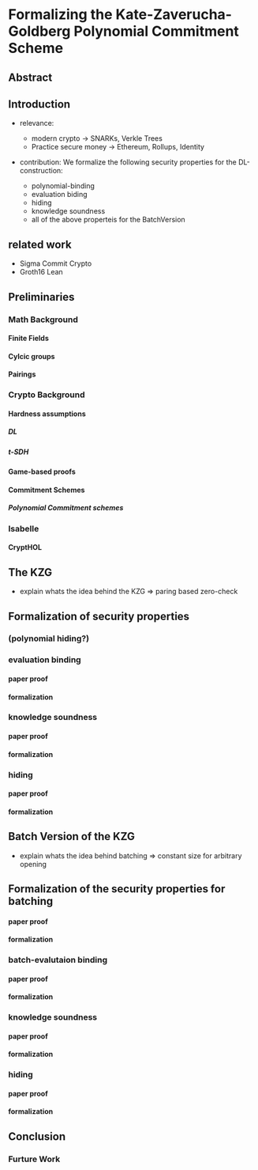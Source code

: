 # Formalizing the Kate-Zaverucha-Goldberg Polynomial Commitment Scheme

## Abstract

## Introduction 
* relevance: 
    * modern crypto -> SNARKs, Verkle Trees
    * Practice secure money -> Ethereum, Rollups, Identity

* contribution:
We formalize the following security properties for the DL-construction: 
    * polynomial-binding
    * evaluation biding 
    * hiding 
    * knowledge soundness
    * all of the above properteis for the BatchVersion

## related work

* Sigma Commit Crypto
* Groth16 Lean

## Preliminaries

### Math Background

#### Finite Fields

#### Cylcic groups

#### Pairings

### Crypto Background

#### Hardness assumptions

##### DL

##### t-SDH

#### Game-based proofs

#### Commitment Schemes

##### Polynomial Commitment schemes

### Isabelle 

#### CryptHOL

## The KZG

* explain whats the idea behind the KZG 
=> paring based zero-check

## Formalization of security properties

### (polynomial hiding?)

### evaluation binding

#### paper proof

#### formalization

### knowledge soundness

#### paper proof

#### formalization

### hiding

#### paper proof

#### formalization

## Batch Version of the KZG

* explain whats the idea behind batching 
=> constant size for arbitrary opening

## Formalization of the security properties for batching

#### paper proof

#### formalization

### batch-evalutaion binding

#### paper proof

#### formalization

### knowledge soundness

#### paper proof

#### formalization

### hiding

#### paper proof

#### formalization

## Conclusion

### Furture Work